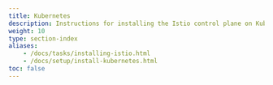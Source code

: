 ```yaml
---
title: Kubernetes
description: Instructions for installing the Istio control plane on Kubernetes and adding VMs into the mesh.
weight: 10
type: section-index
aliases:
    - /docs/tasks/installing-istio.html
    - /docs/setup/install-kubernetes.html
toc: false
---
```

